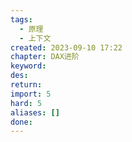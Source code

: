 ```yaml
---
tags:
  - 原理
  - 上下文
created: 2023-09-10 17:22
chapter: DAX进阶
keyword: 
des: 
return: 
import: 5
hard: 5
aliases: []
done:
---
```

